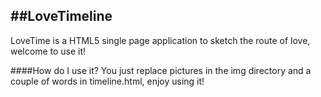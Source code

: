 ##LoveTimeline
---
LoveTime is a HTML5 single page application to sketch the route of love, welcome to use it!

####How do I use it?
You just replace pictures in the img directory and a couple of words in timeline.html, enjoy using it!